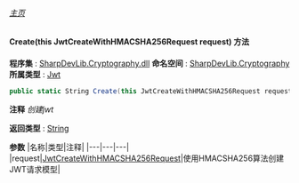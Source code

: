 ###### [主页](./Index.md "主页")
#### Create(this JwtCreateWithHMACSHA256Request request) 方法
**程序集** : [SharpDevLib.Cryptography.dll](./SharpDevLib.Cryptography.assembly.md "SharpDevLib.Cryptography.dll")
**命名空间** : [SharpDevLib.Cryptography](./SharpDevLib.Cryptography.namespace.md "SharpDevLib.Cryptography")
**所属类型** : [Jwt](./SharpDevLib.Cryptography.Jwt.md "Jwt")
``` csharp
public static String Create(this JwtCreateWithHMACSHA256Request request)
```
**注释**
*创建jwt*

**返回类型** : [String](https://learn.microsoft.com/en-us/dotnet/api/system.string "String")

**参数**
|名称|类型|注释|
|---|---|---|
|request|[JwtCreateWithHMACSHA256Request](./SharpDevLib.Cryptography.JwtCreateWithHMACSHA256Request.md "JwtCreateWithHMACSHA256Request")|使用HMACSHA256算法创建JWT请求模型|

